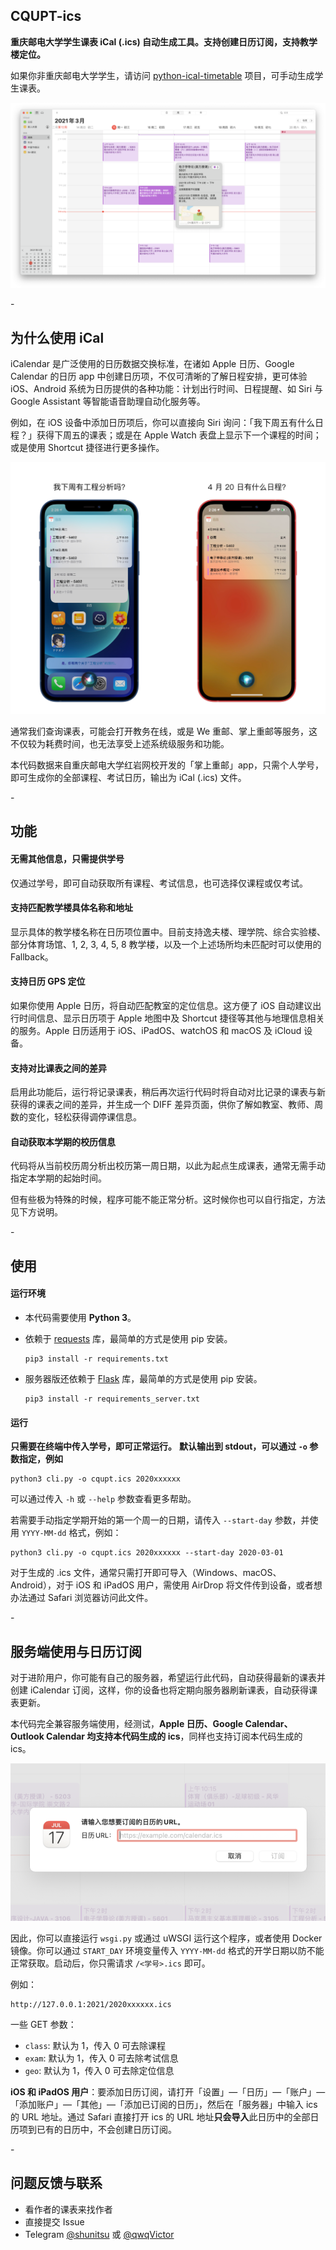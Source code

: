 ## CQUPT-ics

**重庆邮电大学学生课表 iCal (.ics) 自动生成工具。支持创建日历订阅，支持教学楼定位。**

如果你非重庆邮电大学学生，请访问 [python-ical-timetable](https://github.com/junyilou/python-ical-timetable) 项目，可手动生成学生课表。

![](images/heros.png)

\-

## 为什么使用 iCal

iCalendar 是广泛使用的日历数据交换标准，在诸如 Apple 日历、Google Calendar 的日历 app 中创建日历项，不仅可清晰的了解日程安排，更可体验 iOS、Android 系统为日历提供的各种功能：计划出行时间、日程提醒、如 Siri 与 Google Assistant 等智能语音助理自动化服务等。

例如，在 iOS 设备中添加日历项后，你可以直接向 Siri 询问：「我下周五有什么日程？」获得下周五的课表；或是在 Apple Watch 表盘上显示下一个课程的时间；或是使用 Shortcut 捷径进行更多操作。

![](images/siri-integration.png)

通常我们查询课表，可能会打开教务在线，或是 We 重邮、掌上重邮等服务，这不仅较为耗费时间，也无法享受上述系统级服务和功能。

本代码数据来自重庆邮电大学红岩网校开发的「掌上重邮」app，只需个人学号，即可生成你的全部课程、考试日历，输出为 iCal (.ics) 文件。

\-

## 功能

#### 无需其他信息，只需提供学号

仅通过学号，即可自动获取所有课程、考试信息，也可选择仅课程或仅考试。

#### 支持匹配教学楼具体名称和地址

显示具体的教学楼名称在日历项位置中。目前支持逸夫楼、理学院、综合实验楼、部分体育场馆、1, 2, 3, 4, 5, 8 教学楼，以及一个上述场所均未匹配时可以使用的 Fallback。

#### 支持日历 GPS 定位

如果你使用 Apple 日历，将自动匹配教室的定位信息。这方便了 iOS 自动建议出行时间信息、显示日历项于 Apple 地图中及 Shortcut 捷径等其他与地理信息相关的服务。Apple 日历适用于 iOS、iPadOS、watchOS 和 macOS 及 iCloud 设备。

#### 支持对比课表之间的差异

启用此功能后，运行将记录课表，稍后再次运行代码时将自动对比记录的课表与新获得的课表之间的差异，并生成一个 DIFF 差异页面，供你了解如教室、教师、周数的变化，轻松获得调停课信息。

#### 自动获取本学期的校历信息

代码将从当前校历周分析出校历第一周日期，以此为起点生成课表，通常无需手动指定本学期的起始时间。

但有些极为特殊的时候，程序可能不能正常分析。这时候你也可以自行指定，方法见下方说明。

\-

## 使用

#### 运行环境

* 本代码需要使用 **Python 3**。

* 依赖于 [requests](https://github.com/psf/requests) 库，最简单的方式是使用 pip 安装。

  ```
  pip3 install -r requirements.txt
  ```

* 服务器版还依赖于 [Flask](https://github.com/pallets/flask) 库，最简单的方式是使用 pip 安装。

  ```
  pip3 install -r requirements_server.txt
  ```

#### 运行

**只需要在终端中传入学号，即可正常运行。**
**默认输出到 stdout，可以通过 `-o` 参数指定，例如**

```
python3 cli.py -o cqupt.ics 2020xxxxxx
```

可以通过传入 `-h` 或 `--help` 参数查看更多帮助。

若需要手动指定学期开始的第一个周一的日期，请传入 `--start-day` 参数，并使用 `YYYY-MM-dd` 格式，例如：

```
python3 cli.py -o cqupt.ics 2020xxxxxx --start-day 2020-03-01
```

对于生成的 .ics 文件，通常只需打开即可导入（Windows、macOS、Android），对于 iOS 和 iPadOS 用户，需使用 AirDrop 将文件传到设备，或者想办法通过 Safari 浏览器访问此文件。

\-

## 服务端使用与日历订阅

对于进阶用户，你可能有自己的服务器，希望运行此代码，自动获得最新的课表并创建 iCalendar 订阅，这样，你的设备也将定期向服务器刷新课表，自动获得课表更新。

本代码完全兼容服务端使用，经测试，**Apple 日历、Google Calendar、Outlook Calendar 均支持本代码生成的 ics**，同样也支持订阅本代码生成的 ics。

![](images/subscribe.png)

因此，你可以直接运行 `wsgi.py` 或通过 uWSGI 运行这个程序，或者使用 Docker 镜像。你可以通过 `START_DAY` 环境变量传入 `YYYY-MM-dd` 格式的开学日期以防不能正常获取。启动后，你只需请求 `/<学号>.ics` 即可。

例如：
```
http://127.0.0.1:2021/2020xxxxxx.ics
```

一些 GET 参数：
 * `class`: 默认为 1，传入 0 可去除课程
 * `exam`: 默认为 1，传入 0 可去除考试信息
 * `geo`: 默认为 1，传入 0 可去除定位信息

**iOS 和 iPadOS 用户**：要添加日历订阅，请打开「设置」—「日历」—「账户」—「添加账户」—「其他」—「添加已订阅的日历」，然后在「服务器」中输入 ics 的 URL 地址。通过 Safari 直接打开 ics 的 URL 地址**只会导入**此日历中的全部日历项到已有的日历中，不会创建日历订阅。

\-

## 问题反馈与联系

* 看作者的课表来找作者
* 直接提交 Issue
* Telegram [@shunitsu](https://t.me/shunitsu) 或 [@qwqVictor](https://t.me/qwqVictor)